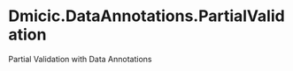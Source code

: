 Dmicic.DataAnnotations.PartialValidation
========================================

Partial Validation with Data Annotations
